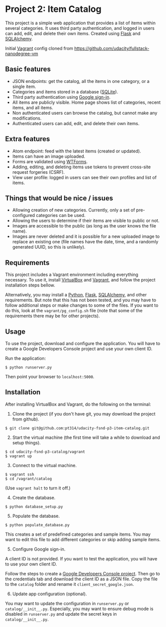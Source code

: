 Project 2: Item Catalog
=======================

This project is a simple web application that provides a list of items within several categories.
It uses third party authentication, and logged in users can add, edit, and delete their own items.
Created using [Flask](http://flask.pocoo.org/) and [SQLAlchemy](http://www.sqlalchemy.org/).

Initial [Vagrant](https://www.vagrantup.com/) config cloned from https://github.com/udacity/fullstack-nanodegree-vm


Basic features
--------------

- JSON endpoints: get the catalog, all the items in one category, or a single item.
- Categories and items stored in a database ([SQLite](https://www.sqlite.org/)).
- Third party authentication using [Google sign-in](https://developers.google.com/identity/sign-in/web/).
- All items are publicly visible. Home page shows list of categories, recent items, and all items.
- Non authenticated users can browse the catalog, but cannot make any modifications.
- Authenticated users can add, edit, and delete their own items.


Extra features
--------------

- Atom endpoint: feed with the latest items (created or updated).
- Items can have an image uploaded.
- Forms are validated using [WTForms](http://wtforms.readthedocs.org/en/latest/).
- Adding, editing, and deleting items use tokens to prevent cross-site request forgeries (CSRF).
- View user profile: logged in users can see their own profiles and list of items.


Things that would be nice / issues
----------------------------------

- Allowing creation of new categories. Currently, only a set of pre-configured categories can be used.
- Allowing the users to determine if their items are visible to public or not.
- Images are accessible to the public (as long as the user knows the file name).
- Images are never deleted and it is possible for a new uploaded image to replace an existing one (file names have the date, time, and a randomly generated UUID, so this is unlikely).


Requirements
------------

This project includes a Vagrant environment including everything necessary. To use it, install [VirtualBox](https://www.virtualbox.org/wiki/Downloads) and [Vagrant](https://www.vagrantup.com/downloads), and follow the project installation steps bellow.

Alternatively, you may install a [Python](http://www.python.org/), [Flask](http://flask.pocoo.org/), [SQLAlchemy](http://www.sqlalchemy.org/), and other requirements. But note that this has not been tested, and you may have to follow additional steps or make changes to some of the files. If you want to do this, look at the ```vagrant/pg_config.sh``` file (note that some of the requirements there may be for other projects).


Usage
-----

To use the project, download and configure the application. You will have to create a Google Developers Console project and use your own client ID.

Run the application:
```
$ python runserver.py
```

Then point your browser to ```localhost:5000```.


Installation
------------

After installing VirtualBox and Vagrant, do the following on the terminal:

1) Clone the project (if you don't have git, you may download the project from github).
```
$ git clone git@github.com:pt314/udacity-fsnd-p3-item-catalog.git
```

2) Start the virtual machine (the first time will take a while to download and setup things).
```
$ cd udacity-fsnd-p3-catalog/vagrant
$ vagrant up
```

3) Connect to the virtual machine.
```
$ vagrant ssh
$ cd /vagrant/catalog
```
(Use ```vagrant halt``` to turn it off.)

4) Create the database.
```
$ python database_setup.py
```

5) Populate the database.
```
$ python populate_database.py
```

This creates a set of predefined categories and sample items. You may want to edit this file to add different categories or skip adding sample items.

5) Configure Google sign-in.

A client ID is not provided. If you want to test the application, you will have to use your own client ID.

Follow the steps to create a [Google Developers Console project](https://developers.google.com/identity/sign-in/web/devconsole-project). Then go to the credentials tab and download the client ID as a JSON file. Copy the file to the ```catalog``` folder and rename it ```client_secret_google.json```.

6) Update app configuration (optional).

You may want to update the configuration in ```runserver.py``` or ```catalog/__init__.py```. Especially, you may want to ensure debug mode is disabled in ```runserver.py``` and update the secret keys in ```catalog/__init__.py```.
